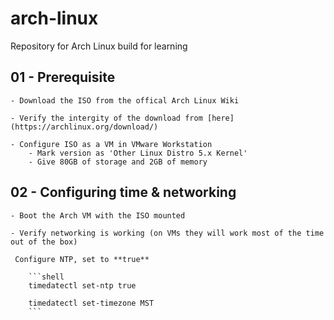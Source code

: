 # arch-linux
Repository for Arch Linux build for learning



## 01 - Prerequisite

    - Download the ISO from the offical Arch Linux Wiki

    - Verify the intergity of the download from [here](https://archlinux.org/download/)

    - Configure ISO as a VM in VMware Workstation
        - Mark version as 'Other Linux Distro 5.x Kernel'
        - Give 80GB of storage and 2GB of memory


## 02 - Configuring time & networking
    - Boot the Arch VM with the ISO mounted

    - Verify networking is working (on VMs they will work most of the time out of the box)

     Configure NTP, set to **true**

        ```shell
        timedatectl set-ntp true

        timedatectl set-timezone MST 
        ```

    





